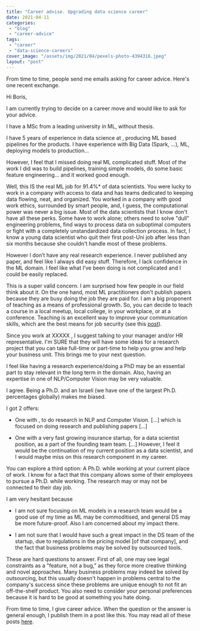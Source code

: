 ```yaml
---
title: "Career advise. Upgrading data science career"
date: 2021-04-11
categories: 
 - "blog"
 - "career-advice"
tags: 
 - "career"
 - "data-science-careers"
cover_image: "/assets/img/2021/04/pexels-photo-4394316.jpeg"
layout: "post"
---
```


From time to time, people send me emails asking for career advice. Here's one recent exchange.

Hi Boris,

I am currently trying to decide on a career move and would like to ask for your advice.

I have a MSc from a leading university in ML, without thesis.

I have 5 years of experience in data science at  <XXX Multinational Company> , producing ML based pipelines for the products. I have experience with Big Data (Spark, …), ML, deploying models to production…

However, I feel that I missed doing real ML complicated stuff. Most of the work I did was to build pipelines, training simple models, do some basic feature engineering… and it worked good enough. 

Well, this IS the real ML job for 91.4%* of data scientists. You were lucky to work in a company with access to data and has teams dedicated to keeping data flowing, neat, and organized. You worked in a company with good work ethics, surrounded by smart people, and, I guess, the computational power was never a big issue. Most of the data scientists that I know don't have all these perks. Some have to work alone; others need to solve "dull" engineering problems, find ways to process data on suboptimal computers or fight with a completely unstandardized data collection process. In fact, I know a young data scientist who quit their first post-Uni job after less than six months because she couldn't handle most of these problems.

However I don’t have any real research experience. I never published any paper, and feel like I always did easy stuff. Therefore, I lack confidence in the ML domain. I feel like what I’ve been doing is not complicated and I could be easily replaced.

This is a super valid concern. I am surprised how few people in our field think about it. On the one hand, most ML practitioners don't publish papers because they are busy doing the job they are paid for. I am a big proponent of teaching as a means of professional growth. So, you can decide to teach a course in a local meetup, local college, in your workplace, or at a conference. Teaching is an excellent way to improve your communication skills, which are the best means for job security (see this [post](https://gorelik.net/2020/06/22/book-review-five-stars-by-carmine-gallo/)).

Since you work at XXXXX , I suggest talking to your manager and/or HR representative. I'm SURE that they will have some ideas for a research project that you can take full-time or part-time to help you grow and help your business unit. This brings me to your next question.

I feel like having a research experience/doing a PhD may be an essential part to stay relevant in the long term in the domain. Also, having an expertise in one of NLP/Computer Vision may be very valuable.

I agree. Being a Ph.D. and an Israeli (we have one of the largest Ph.D. percentages globally) makes me biased.

I got 2 offers:

- One with <YYY Multinational company> , to do research in NLP and Computer Vision. [...] which is focused on doing research and publishing papers [...]

- One with a very fast growing insurance startup, for a data scientist position, as a part of the founding team team. [...] However, I feel it would be the continuation of my current position as a data scientist, and I would maybe miss on this research component in my career. 

You can explore a third option: A Ph.D. while working at your current place of work. I know for a fact that this company allows some of their employees to pursue a Ph.D. while working. The research may or may not be connected to their day job.

I am very hesitant because 

- I am not sure focusing on ML models in a research team would be a good use of my time as ML may be commoditised, and general DS may be more future-proof. Also I am concerned about my impact there.

- I am not sure that I would have such a great impact in the DS team of the startup, due to regulations in the pricing model [of that company], and the fact that business problems may be solved by outsourced tools.

These are hard questions to answer. First of all, one may see legal constraints as a "feature, not a bug," as they force more creative thinking and novel approaches. Many business problems may indeed be solved by outsourcing, but this usually doesn't happen in problems central to the company's success since these problems are unique enough to not fit an off-the-shelf product. You also need to consider your personal preferences because it is hard to be good at something you hate doing.

From time to time, I give career advice. When the question or the answer is general enough, I publish them in a post like this.  You may read all of these posts [here](https://gorelik.net/category/career-advice/).
